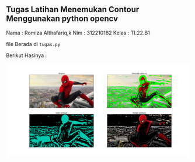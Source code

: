 ## Tugas Latihan Menemukan Contour Menggunakan python opencv

Nama : Romiza Althafariq,k
Nim : 312210182
Kelas : TI.22.B1

file Berada di `tugas.py`

Berikut Hasinya :

![Spiderman ](./Figure_1.png)